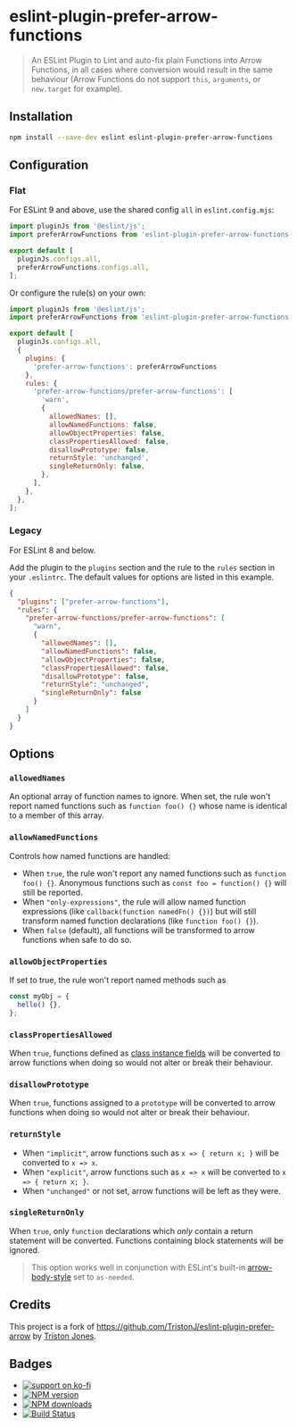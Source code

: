 # eslint-plugin-prefer-arrow-functions

> An ESLint Plugin to Lint and auto-fix plain Functions into Arrow Functions, in all cases where conversion would result
> in the same behaviour (Arrow Functions do not support `this`, `arguments`, or `new.target` for example).

## Installation

```bash
npm install --save-dev eslint eslint-plugin-prefer-arrow-functions
```

## Configuration

### Flat

For ESLint 9 and above, use the shared config `all` in `eslint.config.mjs`:

```js
import pluginJs from '@eslint/js';
import preferArrowFunctions from 'eslint-plugin-prefer-arrow-functions';

export default [
  pluginJs.configs.all,
  preferArrowFunctions.configs.all,
];
```

Or configure the rule(s) on your own:

```js
import pluginJs from '@eslint/js';
import preferArrowFunctions from 'eslint-plugin-prefer-arrow-functions';

export default [
  pluginJs.configs.all,
  {
    plugins: {
      'prefer-arrow-functions': preferArrowFunctions
    },
    rules: {
      'prefer-arrow-functions/prefer-arrow-functions': [
        'warn',
        {
          allowedNames: [],
          allowNamedFunctions: false,
          allowObjectProperties: false,
          classPropertiesAllowed: false,
          disallowPrototype: false,
          returnStyle: 'unchanged',
          singleReturnOnly: false,
        },
      ],
    },
  },
];
```

### Legacy

For ESLint 8 and below.

Add the plugin to the `plugins` section and the rule to the `rules` section in your `.eslintrc`. The default values for
options are listed in this example.

```json
{
  "plugins": ["prefer-arrow-functions"],
  "rules": {
    "prefer-arrow-functions/prefer-arrow-functions": [
      "warn",
      {
        "allowedNames": [],
        "allowNamedFunctions": false,
        "allowObjectProperties": false,
        "classPropertiesAllowed": false,
        "disallowPrototype": false,
        "returnStyle": "unchanged",
        "singleReturnOnly": false
      }
    ]
  }
}
```

## Options

### `allowedNames`

An optional array of function names to ignore. When set, the rule won't report named functions such as
`function foo() {}` whose name is identical to a member of this array.

### `allowNamedFunctions`

Controls how named functions are handled:

- When `true`, the rule won't report any named functions such as `function foo() {}`. Anonymous functions such as
  `const foo = function() {}` will still be reported.
- When `"only-expressions"`, the rule will allow named function expressions (like `callback(function namedFn() {})`) but
  will still transform named function declarations (like `function foo() {}`).
- When `false` (default), all functions will be transformed to arrow functions when safe to do so.

### `allowObjectProperties`

If set to true, the rule won't report named methods such as

```js
const myObj = {
  hello() {},
};
```

### `classPropertiesAllowed`

When `true`, functions defined as
[class instance fields](https://developer.mozilla.org/en-US/docs/Web/JavaScript/Reference/Classes#Field_declarations)
will be converted to arrow functions when doing so would not alter or break their behaviour.

### `disallowPrototype`

When `true`, functions assigned to a `prototype` will be converted to arrow functions when doing so would not alter or
break their behaviour.

### `returnStyle`

- When `"implicit"`, arrow functions such as `x => { return x; }` will be converted to `x => x`.
- When `"explicit"`, arrow functions such as `x => x` will be converted to `x => { return x; }`.
- When `"unchanged"` or not set, arrow functions will be left as they were.

### `singleReturnOnly`

When `true`, only `function` declarations which _only_ contain a return statement will be converted. Functions
containing block statements will be ignored.

> This option works well in conjunction with ESLint's built-in
> [arrow-body-style](http://eslint.org/docs/rules/arrow-body-style) set to `as-needed`.

## Credits

This project is a fork of <https://github.com/TristonJ/eslint-plugin-prefer-arrow> by
[Triston Jones](https://github.com/TristonJ).

## Badges

- [![support on ko-fi](https://ko-fi.com/img/githubbutton_sm.svg)](https://ko-fi.com/C0C4PY4P)
- [![NPM version](http://img.shields.io/npm/v/eslint-plugin-prefer-arrow-functions.svg?style=flat-square)](https://www.npmjs.com/package/eslint-plugin-prefer-arrow-functions)
- [![NPM downloads](http://img.shields.io/npm/dm/eslint-plugin-prefer-arrow-functions.svg?style=flat-square)](https://www.npmjs.com/package/eslint-plugin-prefer-arrow-functions)
- [![Build Status](https://img.shields.io/github/actions/workflow/status/JamieMason/eslint-plugin-prefer-arrow-functions/ci.yaml?branch=main)](https://github.com/JamieMason/eslint-plugin-prefer-arrow-functions/actions)
